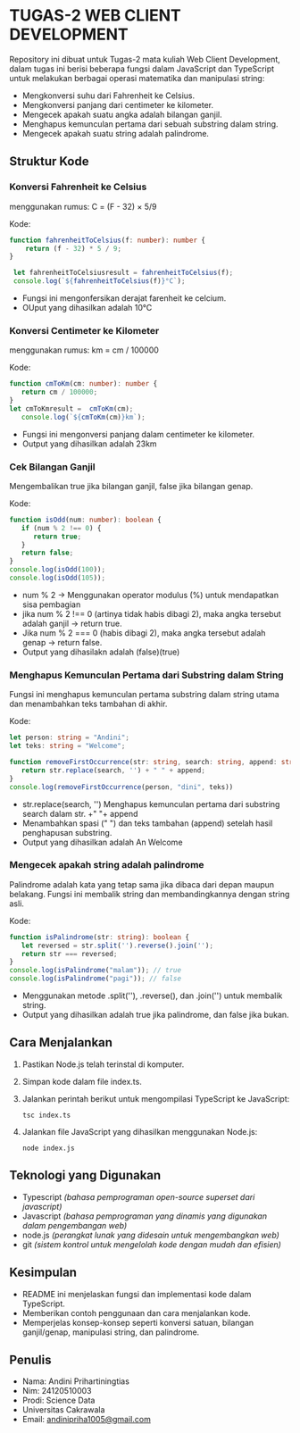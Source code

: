 # TUGAS-2 WEB CLIENT DEVELOPMENT 
Repository ini dibuat untuk Tugas-2 mata kuliah Web Client Development, dalam tugas ini berisi beberapa fungsi dalam JavaScript dan TypeScript untuk melakukan berbagai operasi matematika dan manipulasi string:
- Mengkonversi suhu dari Fahrenheit ke Celsius.
- Mengkonversi panjang dari centimeter ke kilometer.
- Mengecek apakah suatu angka adalah bilangan ganjil.
- Menghapus kemunculan pertama dari sebuah substring dalam string.
- Mengecek apakah suatu string adalah palindrome.

## Struktur Kode
### Konversi Fahrenheit ke Celsius
menggunakan rumus: C = (F - 32) × 5/9

Kode:
```typescript
function fahrenheitToCelsius(f: number): number {
    return (f - 32) * 5 / 9;
}

 let fahrenheitToCelsiusresult = fahrenheitToCelsius(f);
 console.log(`${fahrenheitToCelsius(f)}°C`);
```
- Fungsi ini mengonfersikan derajat farenheit ke celcium.
- OUput yang dihasilkan adalah 10°C

### Konversi Centimeter ke Kilometer
menggunakan rumus: km = cm / 100000

Kode:
```typescript
function cmToKm(cm: number): number {
   return cm / 100000;
}
let cmToKmresult =  cmToKm(cm);
   console.log(`${cmToKm(cm)}km`);
```
- Fungsi ini mengonversi panjang dalam centimeter ke kilometer.
- Output yang dihasilkan adalah 23km

### Cek Bilangan Ganjil
Mengembalikan true jika bilangan ganjil, false jika bilangan genap.

Kode:
```typescript
function isOdd(num: number): boolean {
   if (num % 2 !== 0) {
      return true;
   }
   return false;
}
console.log(isOdd(100));
console.log(isOdd(105));
```
- num % 2 → Menggunakan operator modulus (%) untuk mendapatkan sisa pembagian
- jika num % 2 !== 0 (artinya tidak habis dibagi 2), maka angka tersebut adalah ganjil → return true.
- Jika num % 2 === 0 (habis dibagi 2), maka angka tersebut adalah genap → return false.
- Output yang dihasilakn adalah (false)(true)

### Menghapus Kemunculan Pertama dari Substring dalam String
Fungsi ini menghapus kemunculan pertama substring dalam string utama dan menambahkan teks tambahan di akhir.

Kode:
```typescript
let person: string = "Andini";
let teks: string = "Welcome";

function removeFirstOccurrence(str: string, search: string, append: string): string {
   return str.replace(search, '') + " " + append;
}
console.log(removeFirstOccurrence(person, "dini", teks))
```
- str.replace(search, '')
Menghapus kemunculan pertama dari substring search dalam str.
+" "+ append
- Menambahkan spasi (" ") dan teks tambahan (append) setelah hasil penghapusan substring.
- Output yang dihasilkan adalah An Welcome

### Mengecek apakah string adalah palindrome
Palindrome adalah kata yang tetap sama jika dibaca dari depan maupun belakang. Fungsi ini membalik string dan membandingkannya dengan string asli.

Kode:
```typescript
function isPalindrome(str: string): boolean {
   let reversed = str.split('').reverse().join('');
   return str === reversed;
}
console.log(isPalindrome("malam")); // true
console.log(isPalindrome("pagi")); // false
```
- Menggunakan metode .split(''), .reverse(), dan .join('') untuk membalik string.
- Output yang dihasilkan adalah true jika palindrome, dan false jika bukan.

## Cara Menjalankan
1. Pastikan Node.js telah terinstal di komputer.
2. Simpan kode dalam file index.ts.
3. Jalankan perintah berikut untuk mengompilasi TypeScript ke JavaScript: 

     `tsc index.ts`
 
4. Jalankan file JavaScript yang dihasilkan menggunakan Node.js: 

     `node index.js`

## Teknologi yang Digunakan
- Typescript *(bahasa pemprograman open-source superset dari javascript)*
- Javascript *(bahasa pemprograman yang dinamis yang digunakan dalam pengembangan web)*
- node.js *(perangkat lunak yang didesain untuk mengembangkan web)*
- git *(sistem kontrol untuk mengelolah kode dengan mudah dan efisien)*

## Kesimpulan
- README ini menjelaskan fungsi dan implementasi kode dalam TypeScript.
- Memberikan contoh penggunaan dan cara menjalankan kode.
- Memperjelas konsep-konsep seperti konversi satuan, bilangan ganjil/genap, manipulasi string, dan palindrome.

## Penulis
- Nama: Andini Prihartiningtias
- Nim: 24120510003
- Prodi: Science Data
- Universitas Cakrawala
- Email: andinipriha1005@gmail.com